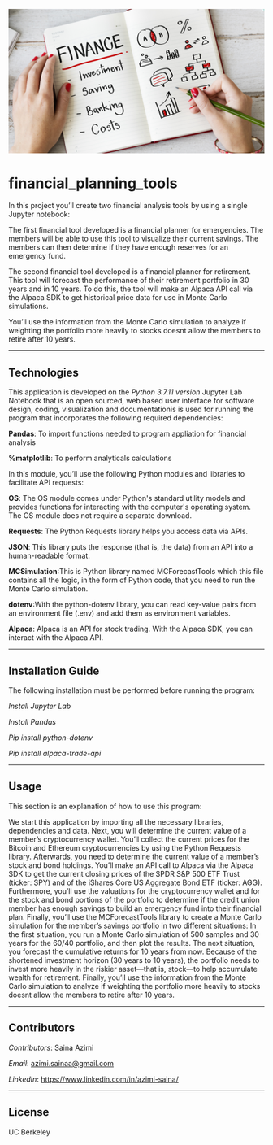 ![Financial Planner](Images/financial-planner.png)

# **financial_planning_tools**
In this project you’ll create two financial analysis tools by using a single Jupyter notebook:

The first financial tool developed is a financial planner for emergencies. The members will be able to use this tool to visualize their current savings. The members can then determine if they have enough reserves for an emergency fund.

The second financial tool developed is a financial planner for retirement. This tool will forecast the performance of their retirement portfolio in 30 years and in 10 years. To do this, the tool will make an Alpaca API call via the Alpaca SDK to get historical price data for use in Monte Carlo simulations.

You’ll use the information from the Monte Carlo simulation to analyze if weighting the portfolio more heavily to stocks doesnt allow the members to retire after 10 years.


---
## Technologies
This application is developed on the *Python 3.7.11 version* 
Jupyter Lab Notebook that is an open sourced, web based user interface for software design, coding, visualization and documentationis is used for running the program that incorporates the following required dependencies:

**Pandas**: To import functions needed to program appliation for financial analysis

**%matplotlib**: To perform analyticals calculations

In this module, you’ll use the following Python modules and libraries to facilitate API requests:

**OS**: The OS module comes under Python's standard utility models and provides functions for interacting with the computer's operating system. The OS module does not require a separate download.

**Requests**: The Python Requests library helps you access data via APIs.

**JSON**: This library puts the response (that is, the data) from an API into a human-readable format.

**MCSimulation**:This is Python library named MCForecastTools which this file contains all the logic, in the form of Python code, that you need to run the Monte Carlo simulation. 

**dotenv**:With the python-dotenv library, you can read key-value pairs from an environment file (.env) and add them as environment variables.

**Alpaca**: Alpaca is an API for stock trading. With the Alpaca SDK, you can interact with the Alpaca API.


---
## Installation Guide

The following installation must be performed before running the program:

*Install Jupyter Lab*

*Install Pandas*

*Pip install python-dotenv*

*Pip install alpaca-trade-api*


---
## Usage
This section is an explanation of how to use this program: 

We start this application by importing all the necessary libraries, dependencies and data. Next, you will determine the current value of a member’s cryptocurrency wallet. You’ll collect the current prices for the Bitcoin and Ethereum cryptocurrencies by using the Python Requests library. 
Afterwards, you need to determine the current value of a member’s stock and bond holdings. You’ll make an API call to Alpaca via the Alpaca SDK to get the current closing prices of the SPDR S&P 500 ETF Trust (ticker: SPY) and of the iShares Core US Aggregate Bond ETF (ticker: AGG). Furthermore, you’ll use the valuations for the cryptocurrency wallet and for the stock and bond portions of the portfolio to determine if the credit union member has enough savings to build an emergency fund into their financial plan.
Finally, you’ll use the MCForecastTools library to create a Monte Carlo simulation for the member’s savings portfolio in two different situations: 
In the first situation, you run a Monte Carlo simulation of 500 samples and 30 years for the 60/40 portfolio, and then plot the results.
The next situation, you forecast the cumulative returns for 10 years from now. Because of the shortened investment horizon (30 years to 10 years), the portfolio needs to invest more heavily in the riskier asset—that is, stock—to help accumulate wealth for retirement.
Finally, you’ll use the information from the Monte Carlo simulation to analyze if weighting the portfolio more heavily to stocks doesnt allow the members to retire after 10 years.

---
## Contributors
*Contributors*: Saina Azimi

*Email*: azimi.sainaa@gmail.com

*LinkedIn*: https://www.linkedin.com/in/azimi-saina/ 

---
## License 
UC Berkeley
